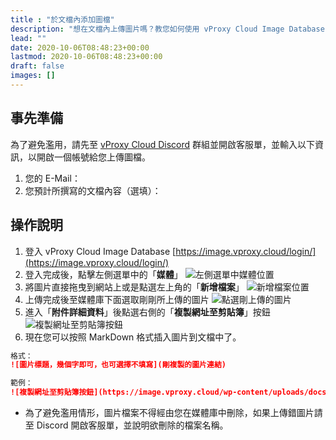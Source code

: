 ```yaml
---
title : "於文檔內添加圖檔"
description: "想在文檔內上傳圖片嗎？教您如何使用 vProxy Cloud Image Database 分享圖片到文檔上。"
lead: ""
date: 2020-10-06T08:48:23+00:00
lastmod: 2020-10-06T08:48:23+00:00
draft: false
images: []
---
```


## 事先準備
為了避免濫用，請先至 [vProxy Cloud Discord](https://discord.vproxy.cloud) 群組並開啟客服單，並輸入以下資訊，以開啟一個帳號給您上傳圖檔。
1. 您的 E-Mail：
2. 您預計所撰寫的文檔內容（選填）：

## 操作說明
1. 登入 vProxy Cloud Image Database [https://image.vproxy.cloud/login/](https://image.vproxy.cloud/login/)
2. 登入完成後，點擊左側選單中的「**媒體**」
  ![左側選單中媒體位置](https://image.vproxy.cloud/wp-content/uploads/docs.image1_.png)
3. 將圖片直接拖曳到網站上或是點選左上角的「**新增檔案**」
  ![新增檔案位置](https://image.vproxy.cloud/wp-content/uploads/docs.image2_.png)
4. 上傳完成後至媒體庫下面選取剛剛所上傳的圖片
  ![點選剛上傳的圖片](https://image.vproxy.cloud/wp-content/uploads/docs.image3_.png)
5. 進入「**附件詳細資料**」後點選右側的「**複製網址至剪貼簿**」按鈕
  ![複製網址至剪貼簿按鈕](https://image.vproxy.cloud/wp-content/uploads/docs.image4_.png)
6. 現在您可以按照 MarkDown 格式插入圖片到文檔中了。
```markdown
格式：
![圖片標題，幾個字即可，也可選擇不填寫](剛複製的圖片連結)

範例：
![複製網址至剪貼簿按鈕](https://image.vproxy.cloud/wp-content/uploads/docs.image4_.png)
```

* 為了避免濫用情形，圖片檔案不得經由您在媒體庫中刪除，如果上傳錯圖片請至 Discord 開啟客服單，並說明欲刪除的檔案名稱。
